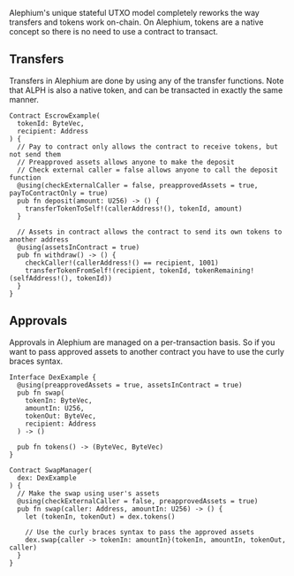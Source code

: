 Alephium's unique stateful UTXO model completely reworks the way transfers and tokens work on-chain. On Alephium, tokens are a native concept so there is no need to use a contract to transact.

## Transfers
Transfers in Alephium are done by using any of the transfer functions. Note that ALPH is also a native token, and can be transacted in exactly the same manner.

```ralph
Contract EscrowExample(
  tokenId: ByteVec,
  recipient: Address
) {
  // Pay to contract only allows the contract to receive tokens, but not send them
  // Preapproved assets allows anyone to make the deposit
  // Check external caller = false allows anyone to call the deposit function
  @using(checkExternalCaller = false, preapprovedAssets = true, payToContractOnly = true)
  pub fn deposit(amount: U256) -> () {
    transferTokenToSelf!(callerAddress!(), tokenId, amount)
  }

  // Assets in contract allows the contract to send its own tokens to another address
  @using(assetsInContract = true)
  pub fn withdraw() -> () {
    checkCaller!(callerAddress!() == recipient, 1001)
    transferTokenFromSelf!(recipient, tokenId, tokenRemaining!(selfAddress!(), tokenId))
  }
}
```

## Approvals
Approvals in Alephium are managed on a per-transaction basis. So if you want to pass approved assets to another contract you have to use the curly braces syntax.

```ralph
Interface DexExample {
  @using(preapprovedAssets = true, assetsInContract = true)
  pub fn swap(
    tokenIn: ByteVec,
    amountIn: U256,
    tokenOut: ByteVec,
    recipient: Address
  ) -> ()

  pub fn tokens() -> (ByteVec, ByteVec)
}

Contract SwapManager(
  dex: DexExample
) {
  // Make the swap using user's assets
  @using(checkExternalCaller = false, preapprovedAssets = true)
  pub fn swap(caller: Address, amountIn: U256) -> () {
    let (tokenIn, tokenOut) = dex.tokens()

    // Use the curly braces syntax to pass the approved assets
    dex.swap{caller -> tokenIn: amountIn}(tokenIn, amountIn, tokenOut, caller)
  }
}
```
